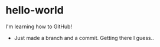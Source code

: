 # hello-world
I'm learning how to GitHub!

- Just made a branch and a commit. Getting there I guess..
